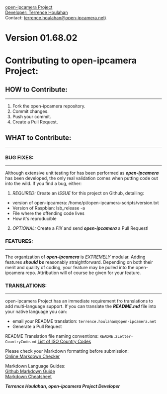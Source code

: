 [open-ipcamera Project](https://github.com/f1linux/open-ipcamera)\
[Developer: Terrence Houlahan](https://www.linkedin.com/in/terrencehoulahan/)\
Contact: terrence.houlahan@open-ipcamera.net\
# Version 01.68.02


# Contributing to open-ipcamera Project:

## HOW to Contribute:
---
1. Fork the open-ipcamera repository.
2. Commit changes.
3. Push your commit.
4. Create a Pull Request.

## WHAT to Contribute:
---

### BUG FIXES:
---
Although extensive unit testing for has been performed as _**open-ipcamera**_ has been developed, the only real validation comes when putting code out into the wild.
If you find a bug, either:
1. *REQUIRED:* Create an *ISSUE* for this project on Github, detailing:
- version of open-ipcamera: 	/home/pi/open-ipcamera-scripts/version.txt
- Version of Raspbian:  		lsb\_release -a
- File where the offending code lives
- How it's reproducible
2. *OPTIONAL:* Create a *FIX* and send _**open-ipcamera**_ a Pull Request!

### FEATURES:
---
The organization of _**open-ipcamera**_ is *EXTREMELY* modular.  Adding features _**should be**_ reasonably straightforward.
Depending on both their merit and quality of coding, your feature may be pulled into the open-ipcamera repo.
Attribution will of course be given for your feature.


### TRANSLATIONS:
---
open-ipcamera Project has an immediate requirement fro translations to add multi-language support.
If you can translate the _**README.md**_ file into your native language you can:
* email your README translation: `terrence.houlahan@open-ipcamera.net`
* Generate a Pull Request

README Translation file naming conventions:
    `README.2Letter-CountryCode.md`
[List of ISO Country Codes](https://en.wikipedia.org/wiki/List_of_ISO_3166_country_codes)

Please check your Markdown formatting before submission:\
[Online Markdown Checker](https://dillinger.io/)

Markdown Language Guides:\
[Github Markdown Guide](https://guides.github.com/features/mastering-markdown/)\
[Markdown Cheatsheet](https://github.com/adam-p/markdown-here/wiki/Markdown-Cheatsheet)

_**Terrence Houlahan, open-ipcamera Project Developer**_
